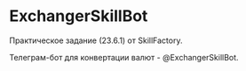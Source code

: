 # ExchangerSkillBot
Практическое задание (23.6.1) от SkillFactory.

Телеграм-бот для конвертации валют - @ExchangerSkillBot.
